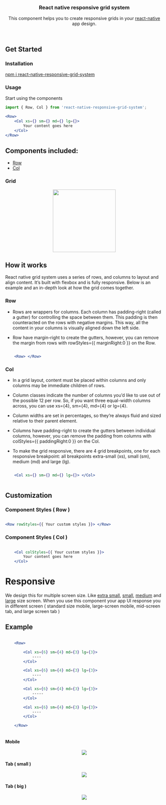 
<h3 align="center">
  React native responsive grid system
</h3>

<p align="center">
  This component helps you to create responsive grids in your
  <a href="https://facebook.github.io/react-native/">react-native</a> app design.
</p>

<br />


## Get Started

### Installation
<a href="">npm i react-native-responsive-grid-system</a>


### Usage

<p>Start using the components</p>

```jsx
import { Row, Col } from 'react-native-responsive-grid-system';

<Row>
    <Col xs={} sm={} md={} lg={}>
        Your content goes here
    </Col>
</Row>
```

## Components included:

  - [Row](#row)
  - [Col](#col)


### Grid

<p align="center">
    <a href="#" target="_blank">
        <img src="./doc-images/all.png" width="200">
    </a>
</p>


## How it works

React native grid system uses a series of rows, and columns to layout and align content. It’s built with flexbox and is fully responsive. Below is an example and an in-depth look at how the grid comes together.

### Row

* Rows are wrappers for columns. Each column has padding-right (called a gutter) for controlling the space between them. This padding is then counteracted on the rows with negative margins. This way, all the content in your columns is visually aligned down the left side.

* Row have margin-right to create the gutters, however, you can remove the margin from rows with rowStyles={{ marginRight:0 }} on the Row.


```jsx

    <Row> </Row>

```

### Col

* In a grid layout, content must be placed within columns and only columns may be immediate children of rows.

* Column classes indicate the number of columns you’d like to use out of the possible 12 per row. So, if you want three equal-width columns across, you can use xs={4}, sm={4}, md={4} or lg={4}.

* Column widths are set in percentages, so they’re always fluid and sized relative to their parent element.

* Columns have padding-right to create the gutters between individual columns, however, you can remove the padding from columns with colStyles={{ paddingRight:0 }} on the Col.

* To make the grid responsive, there are 4 grid breakpoints, one for each responsive breakpoint: all breakpoints extra-small (xs), small (sm), medium (md) and large (lg).

```jsx

    <Col xs={} sm={} md={} lg={}> </Col>
    
```

## Customization

### Component Styles ( Row )

```jsx

<Row rowStyles={{ Your custom styles }}> </Row>

```

### Component Styles ( Col )

```jsx

    <Col colStyles={{ Your custom styles }}>
        Your content goes here
    </Col>

```


# Responsive

We design this for multiple screen size. Like <a href="xs">extra small</a>, <a href="sm">small</a>, <a href="md">medium</a> and <a href="lg">large</a> size screen. When you use this component your app UI response you in different screen ( standard size mobile, large-screen mobile, mid-screen tab, and large screen tab )


## Example

```jsx

    <Row>

        <Col xs={6} sm={4} md={3} lg={3}>
            ----
        </Col>

        <Col xs={6} sm={4} md={3} lg={3}>
            ----
        </Col>

        <Col xs={6} sm={4} md={3} lg={3}>
            -----
        </Col>

        <Col xs={6} sm={4} md={3} lg={3}>
            ----
        </Col>

    </Row>
    
```
#### Mobile

<p align="center">
    <a href="#" target="_blank">
        <img src="./doc-images/mobile.png">
    </a>
</p>

#### Tab ( small )

<p align="center">
    <a href="#" target="_blank">
        <img src="./doc-images/tab-small.png">
    </a>
</p>

#### Tab ( big )

<p align="center">
    <a href="#" target="_blank">
        <img src="./doc-images/tab-big.png">
    </a>
</p>

